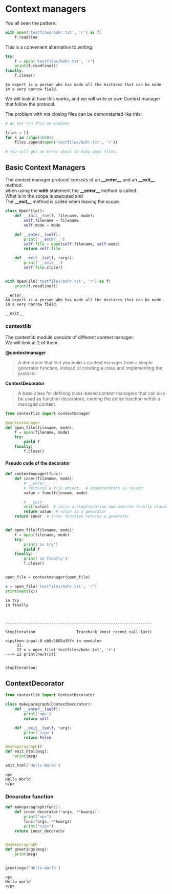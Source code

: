 # Context managers

You all seen the pattern: 


```python
with open('testfiles/bohr.txt', 'r') as f:
    f.readline
```

This is a convenient alternative to writing:


```python
try:
    f = open('testfiles/bohr.txt', 'r')
    print(f.readline())
finally:
    f.close()
```

    An expert is a person who has made all the mistakes that can be made in a very narrow field.
    


We will look at how this works, and we will write or own Context manager that follow the protocol. 

The problem with not closing files can be demonstarted like this:


```python
# do not run this on windows

files = []
for x in range(1000):
    files.append(open('testfiles/bohr.txt', 'r'))

# You will get an error about to many open files.
```

## Basic Context Managers
The context manager protocol consists of an **\_\_enter__** and an **\_\_exit__** method.  
when using the **with** statement the **\_\_enter__** method is called.  
What is in the scope is executed and  
The **\_\_exit__** method is called when leaving the scope.  


```python
class OpenFile():
    def __init__(self, filename, mode):
        self.filename = filename
        self.mode = mode

    def __enter__(self):
        print('__enter__')
        self.file = open(self.filename, self.mode)
        return self.file

    def __exit__(self, *args):
        print('__exit__')
        self.file.close()


with OpenFile('testfiles/bohr.txt', 'r') as f:
    print(f.readline())
```

    __enter__
    An expert is a person who has made all the mistakes that can be made in a very narrow field.
    
    __exit__


### contextlib
The contextlib module consists of different context manager.  
We will look at 2 of them.  

**@contextmanager**
> A decorator that lest you build a context manager from a simple generator function, instead of creating a class and implementing the protocol.  

**ContextDecorator**
> A base class for defining class-based context managers that can also be used as function decorators, running the entire function within a managed context. 


```python
from contextlib import contextmanager

@contextmanager
def open_file(filename, mode):
    f = open(filename, mode)
    try:
        yield f
    finally:
        f.close()
```

####  Pseudo code of the decorator


```python
def contextmanager(func):
    def inner(filename, mode):
        # __enter__
        # retturns a file object.  A stopiteration is raised
        value = func(filename, mode)

        # __exit__
        next(value)  # raise a StopIteration and execute finally clause
        return value  # value is a generator
    return inner  # inner function returns a generator


def open_file(filename, mode):
    f = open(filename, mode)
    try:
        print('in try')
        yield f
    finally:
        print('in finally')
        f.close()


open_file = contextmanager(open_file)

x = open_file('testfiles/bohr.txt', 'r')
print(next(x))
```

    in try
    in finally



    ----------------------------------------------------------------

    StopIteration                  Traceback (most recent call last)

    <ipython-input-8-eb5c2605a35f> in <module>
         21 
         22 x = open_file('testfiles/bohr.txt', 'r')
    ---> 23 print(next(x))
    

    StopIteration: 


## ContextDecorator


```python
from contextlib import ContextDecorator

class makeparagraph(ContextDecorator):
    def __enter__(self):
        print('<p>')
        return self

    def __exit__(self, *arg):
        print('</p>')
        return False

@makeparagraph()
def emit_html(msg):
    print(msg)

emit_html('Hello World')
```

    <p>
    Hello World
    </p>


### Decorator function


```python
def makeparagraph(func):
    def inner_decorator(*args, **kwargs):
        print("<p>")
        func(*args, **kwargs)
        print("</p>")
    return inner_decorator


@makeparagraph
def greetings(msg):
    print(msg)


greetings('Hello world')
```

    <p>
    Hello world
    </p>

